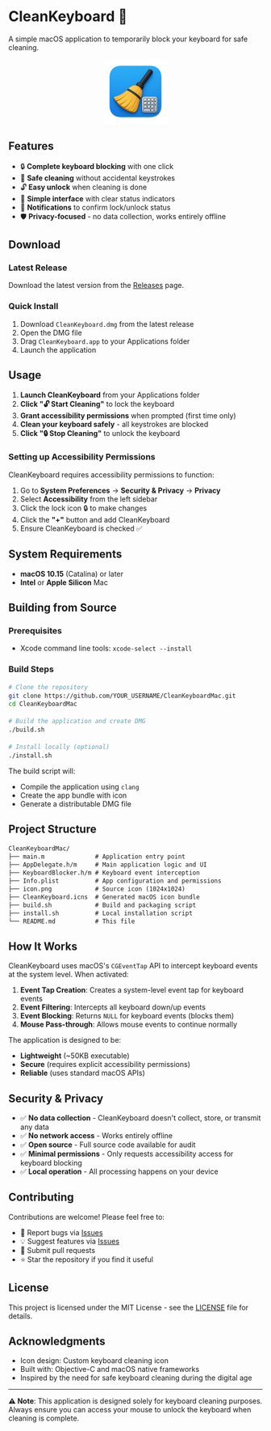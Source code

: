 # CleanKeyboard 🧹

A simple macOS application to temporarily block your keyboard for safe cleaning.

<p align="center">
  <img src="icon.png" alt="CleanKeyboard Icon" width="128" height="128">
</p>

## Features

- 🔒 **Complete keyboard blocking** with one click
- 🧹 **Safe cleaning** without accidental keystrokes
- 🔓 **Easy unlock** when cleaning is done
- 📱 **Simple interface** with clear status indicators
- 🔔 **Notifications** to confirm lock/unlock status
- 🛡️ **Privacy-focused** - no data collection, works entirely offline

## Download

### Latest Release
Download the latest version from the [Releases](../../releases) page.

### Quick Install
1. Download `CleanKeyboard.dmg` from the latest release
2. Open the DMG file
3. Drag `CleanKeyboard.app` to your Applications folder
4. Launch the application

## Usage

1. **Launch CleanKeyboard** from your Applications folder
2. **Click "🔓 Start Cleaning"** to lock the keyboard
3. **Grant accessibility permissions** when prompted (first time only)
4. **Clean your keyboard safely** - all keystrokes are blocked
5. **Click "🔒 Stop Cleaning"** to unlock the keyboard

### Setting up Accessibility Permissions

CleanKeyboard requires accessibility permissions to function:

1. Go to **System Preferences** → **Security & Privacy** → **Privacy**
2. Select **Accessibility** from the left sidebar
3. Click the lock icon 🔒 to make changes
4. Click the **"+"** button and add CleanKeyboard
5. Ensure CleanKeyboard is checked ✅

## System Requirements

- **macOS 10.15** (Catalina) or later
- **Intel** or **Apple Silicon** Mac

## Building from Source

### Prerequisites
- Xcode command line tools: `xcode-select --install`

### Build Steps
```bash
# Clone the repository
git clone https://github.com/YOUR_USERNAME/CleanKeyboardMac.git
cd CleanKeyboardMac

# Build the application and create DMG
./build.sh

# Install locally (optional)
./install.sh
```

The build script will:
- Compile the application using `clang`
- Create the app bundle with icon
- Generate a distributable DMG file

## Project Structure

```
CleanKeyboardMac/
├── main.m              # Application entry point
├── AppDelegate.h/m     # Main application logic and UI
├── KeyboardBlocker.h/m # Keyboard event interception
├── Info.plist          # App configuration and permissions
├── icon.png            # Source icon (1024x1024)
├── CleanKeyboard.icns  # Generated macOS icon bundle
├── build.sh            # Build and packaging script
├── install.sh          # Local installation script
└── README.md           # This file
```

## How It Works

CleanKeyboard uses macOS's `CGEventTap` API to intercept keyboard events at the system level. When activated:

1. **Event Tap Creation**: Creates a system-level event tap for keyboard events
2. **Event Filtering**: Intercepts all keyboard down/up events
3. **Event Blocking**: Returns `NULL` for keyboard events (blocks them)
4. **Mouse Pass-through**: Allows mouse events to continue normally

The application is designed to be:
- **Lightweight** (~50KB executable)
- **Secure** (requires explicit accessibility permissions)
- **Reliable** (uses standard macOS APIs)

## Security & Privacy

- ✅ **No data collection** - CleanKeyboard doesn't collect, store, or transmit any data
- ✅ **No network access** - Works entirely offline
- ✅ **Open source** - Full source code available for audit
- ✅ **Minimal permissions** - Only requests accessibility access for keyboard blocking
- ✅ **Local operation** - All processing happens on your device

## Contributing

Contributions are welcome! Please feel free to:
- 🐛 Report bugs via [Issues](../../issues)
- 💡 Suggest features via [Issues](../../issues)  
- 🔧 Submit pull requests
- ⭐ Star the repository if you find it useful

## License

This project is licensed under the MIT License - see the [LICENSE](LICENSE) file for details.

## Acknowledgments

- Icon design: Custom keyboard cleaning icon
- Built with: Objective-C and macOS native frameworks
- Inspired by the need for safe keyboard cleaning during the digital age

---

**⚠️ Note**: This application is designed solely for keyboard cleaning purposes. Always ensure you can access your mouse to unlock the keyboard when cleaning is complete.